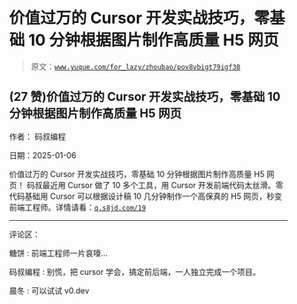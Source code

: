 # 价值过万的 Cursor 开发实战技巧，零基础 10 分钟根据图片制作高质量 H5 网页

> 原文：[`www.yuque.com/for_lazy/zhoubao/pov8vbigt79igf38`](https://www.yuque.com/for_lazy/zhoubao/pov8vbigt79igf38)

## (27 赞)价值过万的 Cursor 开发实战技巧，零基础 10 分钟根据图片制作高质量 H5 网页

作者： 码叔编程

日期：2025-01-06

价值过万的 Cursor 开发实战技巧，零基础 10 分钟根据图片制作高质量 H5 网页！
码叔最近用 Cursor 做了 10 多个工具，用 Cursor 开发前端代码太丝滑。零代码基础用 Cursor 可以根据设计稿 10 几分钟制作一个高保真的 H5 网页，秒变前端工程师。详情请看：[`q.s8jd.com/19`](https://q.s8jd.com/19)

* * *

评论区：

糖饼 : 前端工程师一片哀嚎…

码叔编程 : 别慌，把 cursor 学会，搞定前后端，一人独立完成一个项目。

晨冬 : 可以试试 v0.dev